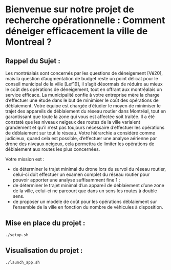 # Bienvenue sur notre projet de recherche opérationnelle : Comment déneiger efficacement la ville de Montreal ?

## Rappel du Sujet :

Les montréalais sont concernés par les questions de déneigement [Vé20], mais la question d’augmentation de budget reste un point délicat pour le conseil municipal de la ville [Lef19], il s’agit désormais de réduire au mieux le coût des opérations de déneigement, tout en offrant aux montréalais un service efficace. La municipalité confie à votre entreprise mère la charge d’effectuer une étude dans le but de minimiser le coût des opérations de déblaiement. Votre équipe est chargée d’étudier le moyen de minimiser le trajet des appareils de déblaiement du réseau routier dans Montréal, tout en garantissant que toute la zone qui vous est affectée soit traitée.
Il a été constaté que les niveaux neigeux des routes de la ville variaient grandement et qu’il n’est pas toujours nécessaire d’effectuer les opérations de déblaiement sur tout le réseau. Votre hiérarchie a considéré comme judicieux, quand cela est possible, d’effectuer une analyse aérienne par drone des niveaux neigeux, cela permettra de limiter les opérations de déblaiement aux routes les plus concernées.

Votre mission est :
  - de déterminer le trajet minimal du drone lors du survol du réseau routier, celui-ci doit effectuer un
    examen complet du réseau routier pour pouvoir apporter une analyse suffisamment fine 1 ;
  - de déterminer le trajet minimal d’un appareil de déblaiement d’une zone de la ville, celui-ci ne parcourt
    que dans un sens les routes à double sens.
  - de proposer un modèle de coût pour les opérations déblaiement sur l’ensemble de la ville en fonction du nombre de véhicules à disposition.
  
## Mise en place du projet :

``./setup.sh``

## Visualisation du projet :

``./launch_app.sh``
